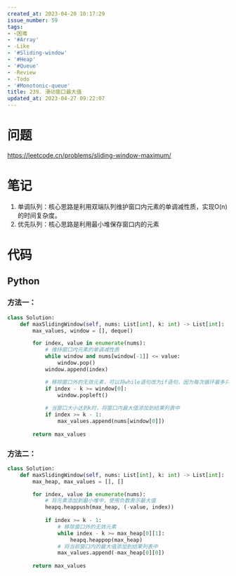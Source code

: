 ```yaml
---
created_at: 2023-04-20 10:17:29
issue_number: 59
tags:
- ~困难
- '#Array'
- -Like
- '#Sliding-window'
- '#Heap'
- '#Queue'
- -Review
- -Todo
- '#Monotonic-queue'
title: 239. 滑动窗口最大值
updated_at: 2023-04-27 09:22:07
---
```


# 问题

https://leetcode.cn/problems/sliding-window-maximum/

# 笔记

1. 单调队列：核心思路是利用双端队列维护窗口内元素的单调减性质，实现O(n)的时间复杂度。
2. 优先队列：核心思路是利用最小堆保存窗口内的元素

# 代码

## Python

### 方法一：

```python
class Solution:
    def maxSlidingWindow(self, nums: List[int], k: int) -> List[int]:
        max_values, window = [], deque()

        for index, value in enumerate(nums):
            # 维持窗口内元素的单调减性质
            while window and nums[window[-1]] <= value:
                window.pop()
            window.append(index)

            # 移除窗口外的无效元素，可以将while语句改为if语句，因为每次循环最多只会有一个元素无效。
            if index - k >= window[0]:
                window.popleft()
            
            # 当窗口大小达到k时，将窗口内最大值添加到结果列表中
            if index >= k - 1:
                max_values.append(nums[window[0]])
        
        return max_values
```

### 方法二：

```python
class Solution:
    def maxSlidingWindow(self, nums: List[int], k: int) -> List[int]:
        max_heap, max_values = [], []

        for index, value in enumerate(nums):
            # 将元素添加到最小堆中，使用负数表示最大值
            heapq.heappush(max_heap, (-value, index))
            
            if index >= k - 1:
                # 移除窗口外的无效元素
                while index - k >= max_heap[0][1]:
                    heapq.heappop(max_heap)
                # 将当前窗口内的最大值添加到结果列表中
                max_values.append(-max_heap[0][0])
        
        return max_values
```